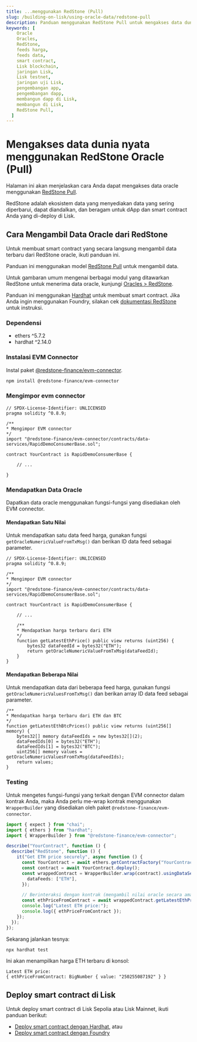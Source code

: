 ```yaml
---
title: ...menggunakan RedStone (Pull)
slug: /building-on-lisk/using-oracle-data/redstone-pull
description: Panduan menggunakan RedStone Pull untuk mengakses data dunia nyata, seperti harga aset, langsung dari smart contract Anda di blockchain Lisk.
keywords: [
    Oracle
    Oracles,
    RedStone,
    feeds harga,
    feeds data,
    smart contract,
    Lisk blockchain,
    jaringan Lisk,
    Lisk testnet,
    jaringan uji Lisk,
    pengembangan app,
    pengembangan dapp,
    membangun dapp di Lisk,
    membangun di Lisk,
    RedStone Pull,
  ]
---
```


# Mengakses data dunia nyata menggunakan RedStone Oracle (Pull)

Halaman ini akan menjelaskan cara Anda dapat mengakses data oracle menggunakan [RedStone Pull](https://docs.redstone.finance/docs/get-started/models/redstone-pull/).

RedStone adalah ekosistem data yang menyediakan data yang sering diperbarui, dapat diandalkan, dan beragam untuk dApp dan smart contract Anda yang di-deploy di Lisk.

## Cara Mengambil Data Oracle dari RedStone

Untuk membuat smart contract yang secara langsung mengambil data terbaru dari RedStone oracle, ikuti panduan ini.

Panduan ini menggunakan model [RedStone Pull](https://docs.redstone.finance/docs/get-started/models/redstone-pull) untuk mengambil data.

Untuk gambaran umum mengenai berbagai modul yang ditawarkan RedStone untuk menerima data oracle, kunjungi [Oracles > RedStone](../../lisk-tools/oracles#redstone).

Panduan ini menggunakan [Hardhat](https://hardhat.org/) untuk membuat smart contract.
Jika Anda ingin menggunakan Foundry, silakan cek [dokumentasi RedStone](https://docs.redstone.finance/docs/get-started/models/redstone-pull#foundry) untuk instruksi.

### Dependensi

- ethers ^5.7.2
- hardhat ^2.14.0

### Instalasi EVM Connector

Instal paket [@redstone-finance/evm-connector](https://www.npmjs.com/package/@redstone-finance/evm-connector).

```sh
npm install @redstone-finance/evm-connector
```

### Mengimpor evm connector

```solidity
// SPDX-License-Identifier: UNLICENSED
pragma solidity ^0.8.9;

/**
* Mengimpor EVM connector
*/
import "@redstone-finance/evm-connector/contracts/data-services/RapidDemoConsumerBase.sol";

contract YourContract is RapidDemoConsumerBase {

    // ...

}
```

### Mendapatkan Data Oracle

Dapatkan data oracle menggunakan fungsi-fungsi yang disediakan oleh EVM connector.

#### Mendapatkan Satu Nilai

Untuk mendapatkan satu data feed harga, gunakan fungsi `getOracleNumericValueFromTxMsg()` dan berikan ID data feed sebagai parameter.

```solidity
// SPDX-License-Identifier: UNLICENSED
pragma solidity ^0.8.9;

/**
* Mengimpor EVM connector
*/
import "@redstone-finance/evm-connector/contracts/data-services/RapidDemoConsumerBase.sol";

contract YourContract is RapidDemoConsumerBase {

    // ...

    /**
    * Mendapatkan harga terbaru dari ETH
    */
    function getLatestEthPrice() public view returns (uint256) {
        bytes32 dataFeedId = bytes32("ETH");
        return getOracleNumericValueFromTxMsg(dataFeedId);
    }
}
```

#### Mendapatkan Beberapa Nilai

Untuk mendapatkan data dari beberapa feed harga, gunakan fungsi `getOracleNumericValuesFromTxMsg()` dan berikan array ID data feed sebagai parameter.

```solidity
/**
* Mendapatkan harga terbaru dari ETH dan BTC
*/
function getLatestEthBtcPrices() public view returns (uint256[] memory) {
    bytes32[] memory dataFeedIds = new bytes32[](2);
    dataFeedIds[0] = bytes32("ETH");
    dataFeedIds[1] = bytes32("BTC");
    uint256[] memory values = getOracleNumericValuesFromTxMsg(dataFeedIds);
    return values;
}
```

### Testing

Untuk mengetes fungsi-fungsi yang terkait dengan EVM connector dalam kontrak Anda, maka Anda perlu me-wrap kontrak menggunakan `WrapperBuilder` yang disediakan oleh paket `@redstone-finance/evm-connector`.

```typescript title="test/YourContract.ts"
import { expect } from "chai";
import { ethers } from "hardhat";
import { WrapperBuilder } from "@redstone-finance/evm-connector";

describe("YourContract", function () {
  describe("RedStone", function () {
    it("Get ETH price securely", async function () {
      const YourContract = await ethers.getContractFactory("YourContract");
      const contract = await YourContract.deploy();
      const wrappedContract = WrapperBuilder.wrap(contract).usingDataService({
        dataFeeds: ["ETH"],
      });

      // Berinteraksi dengan kontrak (mengambil nilai oracle secara aman)
      const ethPriceFromContract = await wrappedContract.getLatestEthPrice();
      console.log("Latest ETH price:");
      console.log({ ethPriceFromContract });
    });
  });
});
```

Sekarang jalankan tesnya:

```bash
npx hardhat test
```

Ini akan menampilkan harga ETH terbaru di konsol:

```title="Output"
Latest ETH price:
{ ethPriceFromContract: BigNumber { value: "250255087192" } }
```

## Deploy smart contract di Lisk

Untuk deploy smart contract di Lisk Sepolia atau Lisk Mainnet, ikuti panduan berikut:

- [Deploy smart contract dengan Hardhat](../deploying-smart-contract/with-Hardhat), atau
- [Deploy smart contract dengan Foundry](../deploying-smart-contract/with-Foundry)

